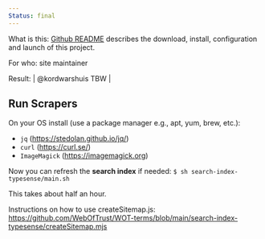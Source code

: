 ```yaml
---
Status: final
---
```


What is this: [Github README](https://github.com/weboftrust/WOT-terms/README) describes the download, install, configuration and launch of this project.

For who: site maintainer

Result: | @kordwarshuis TBW |

## Run Scrapers

On your OS install (use a package manager e.g., apt, yum, brew, etc.):

* `jq` (https://stedolan.github.io/jq/)
* `curl` (https://curl.se/)
* `ImageMagick` (https://imagemagick.org)


Now you can refresh the **search index** if needed:
`$ sh search-index-typesense/main.sh`

This takes about half an hour.

Instructions on how to use createSitemap.js:
https://github.com/WebOfTrust/WOT-terms/blob/main/search-index-typesense/createSitemap.mjs
